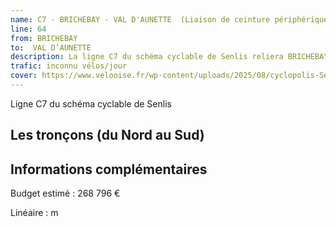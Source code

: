 ```yaml
---
name: C7 - BRICHEBAY - VAL D'AUNETTE  (Liaison de ceinture périphérique)
line: 64
from: BRICHEBAY
to:  VAL D’AUNETTE 
description: La ligne C7 du schéma cyclable de Senlis reliera BRICHEBAY à VAL D’AUNETTE 
trafic: inconnu vélos/jour
cover: https://www.velooise.fr/wp-content/uploads/2025/08/cyclopolis-Senlis-C7.jpg
---
```

Ligne C7 du schéma cyclable de Senlis
## Les tronçons (du Nord au Sud)

## Informations complémentaires

Budget estimé : 268 796 €

Linéaire :  m

